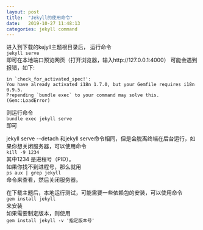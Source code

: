```yaml
---
layout: post
title:  "Jekyll的使用命令"
date:   2019-10-27 11:48:13
categories: jekyll command
---
```


进入到下载的kejyll主题根目录后， 
运行命令  
`jekyll serve`  
即可在本地端口预览网页（打开浏览器，输入http://127.0.0.1:4000）
可能会遇到报错，如下:  
```
in `check_for_activated_spec!':   
You have already activated i18n 1.7.0, but your Gemfile requires i18n 0.9.5. 
Prepending `bundle exec` to your command may solve this. (Gem::LoadError)
```  
则运行命令  
`bundle exec jekyll serve`  
即可

jekyll serve --detach 和jekyll serve命令相同，但是会脱离终端在后台运行，如果你想关闭服务器，可以使用命令    
`kill -9 1234`  
其中1234 是进程号（PID）。  
如果你找不到进程号，那么就用   
`ps aux | grep jekyll`   
命令来查看，然后关闭服务器。

在下载主题后，本地运行测试，可能需要一些依赖包的安装，可以使用命令  
`gem install jekyll`  
来安装  
如果需要制定版本，则使用  
`gem install jekyll -v '指定版本号'`  

